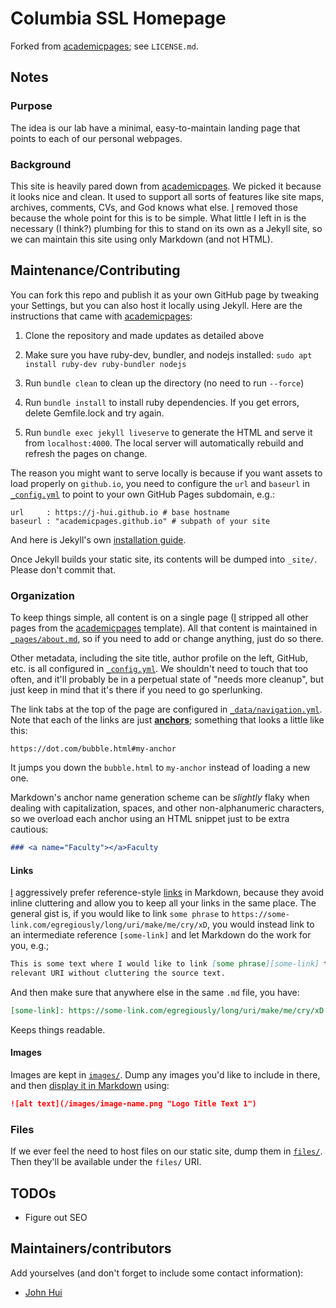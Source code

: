 Columbia SSL Homepage
=====================

Forked from [academicpages][academicpages]; see `LICENSE.md`.

[academicpages]: https://github.com/academicpages/academicpages.github.io

Notes
-----

### Purpose

The idea is our lab have a minimal, easy-to-maintain landing page that points to
each of our personal webpages.

### Background

This site is heavily pared down from [academicpages][academicpages].
We picked it because it looks nice and clean.
It used to support all sorts of features like site maps, archives, comments,
CVs, and God knows what else. [I][j-hui] removed those because the whole point
for this is to be simple. What little I left in is the necessary (I think?)
plumbing for this to stand on its own as a Jekyll site, so we can maintain this
site using only Markdown (and not HTML).


Maintenance/Contributing
------------------------

You can fork this repo and publish it as your own GitHub page by tweaking your
Settings, but you can also host it locally using Jekyll. Here are the
instructions that came with [academicpages][academicpages]:

1.  Clone the repository and made updates as detailed above

1.  Make sure you have ruby-dev, bundler, and nodejs installed:
    `sudo apt install ruby-dev ruby-bundler nodejs`

1.  Run `bundle clean` to clean up the directory (no need to run `--force`)

1.  Run `bundle install` to install ruby dependencies.
    If you get errors, delete Gemfile.lock and try again.

1.  Run `bundle exec jekyll liveserve` to generate the HTML and serve it from
    `localhost:4000`. The local server will automatically rebuild and refresh
    the pages on change.

The reason you might want to serve locally is because if you want assets to load
properly on `github.io`, you need to configure the `url` and `baseurl` in
[`_config.yml`][config] to point to your own GitHub Pages subdomain, e.g.:

    url     : https://j-hui.github.io # base hostname
    baseurl : "academicpages.github.io" # subpath of your site

And here is Jekyll's own [installation guide][jekyll-install].

[jekyll-install]: https://jekyllrb.com/docs/installation/

Once Jekyll builds your static site, its contents will be dumped into `_site/`.
Please don't commit that.

### Organization

To keep things simple, all content is on a single page ([I][j-hui] stripped all
other pages from the [academicpages][academicpages] template).
All that content is maintained in [`_pages/about.md`][about],
so if you need to add or change anything, just do so there.

[about]: _pages/about.md

Other metadata, including the site title, author profile on the left, GitHub,
etc. is all configured in [`_config.yml`][config]. We shouldn't need to touch
that too often, and it'll probably be in a perpetual state of "needs more
cleanup", but just keep in mind that it's there if you need to go sperlunking.

[config]: _config.yml


The link tabs at the top of the page are configured in
[`_data/navigation.yml`][navigation]. Note that each of the links are just
[**anchors**][anchors]; something that looks a little like this:

    https://dot.com/bubble.html#my-anchor

It jumps you down the `bubble.html` to `my-anchor` instead of loading a new one.

Markdown's anchor name generation scheme can be _slightly_ flaky when dealing
with capitalization, spaces, and other non-alphanumeric characters, so we
overload each anchor using an HTML snippet just to be extra cautious:

```markdown
### <a name="Faculty"></a>Faculty
```

[navigation]: _data/navigation.yml
[anchors]: https://gist.github.com/asabaylus/3071099


#### Links

[I][j-hui] aggressively prefer reference-style [links][links] in Markdown,
because they avoid inline cluttering and allow you to keep all your links in the
same place. The general gist is, if you would like to link `some phrase` to
`https://some-link.com/egregiously/long/uri/make/me/cry/xD`, you would instead
link to an intermediate reference `[some-link]` and let Markdown do the work for
you, e.g.;

```markdown
This is some text where I would like to link [some phrase][some-link] to the
relevant URI without cluttering the source text.
```

And then make sure that anywhere else in the same `.md` file, you have:

```markdown
[some-link]: https://some-link.com/egregiously/long/uri/make/me/cry/xD
```

Keeps things readable.

[links]: https://github.com/adam-p/markdown-here/wiki/Markdown-Cheatsheet#links

#### Images

Images are kept in [`images/`][images]. Dump any images you'd like to include in
there, and then [display it in Markdown][md-images] using:

```markdown
![alt text](/images/image-name.png "Logo Title Text 1")
```

[images]: images/
[md-images]: https://github.com/adam-p/markdown-here/wiki/Markdown-Cheatsheet#images


### Files

If we ever feel the need to host files on our static site, dump them in
[`files/`][files]. Then they'll be available under the `files/` URI.


[files]: files/

TODOs
-----

-   Figure out SEO


Maintainers/contributors
------------------------

Add yourselves (and don't forget to include some contact information):

-   [John Hui][j-hui]


[j-hui]: mailto:j-hui@cs.columbia.edu


